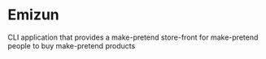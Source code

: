 # Emizun
CLI application that provides a make-pretend store-front for make-pretend people to buy make-pretend products
